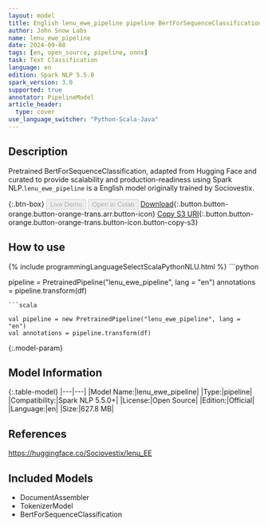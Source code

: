 ```yaml
---
layout: model
title: English lenu_ewe_pipeline pipeline BertForSequenceClassification from Sociovestix
author: John Snow Labs
name: lenu_ewe_pipeline
date: 2024-09-08
tags: [en, open_source, pipeline, onnx]
task: Text Classification
language: en
edition: Spark NLP 5.5.0
spark_version: 3.0
supported: true
annotator: PipelineModel
article_header:
  type: cover
use_language_switcher: "Python-Scala-Java"
---
```


## Description

Pretrained BertForSequenceClassification, adapted from Hugging Face and curated to provide scalability and production-readiness using Spark NLP.`lenu_ewe_pipeline` is a English model originally trained by Sociovestix.

{:.btn-box}
<button class="button button-orange" disabled>Live Demo</button>
<button class="button button-orange" disabled>Open in Colab</button>
[Download](https://s3.amazonaws.com/auxdata.johnsnowlabs.com/public/models/lenu_ewe_pipeline_en_5.5.0_3.0_1725761267306.zip){:.button.button-orange.button-orange-trans.arr.button-icon}
[Copy S3 URI](s3://auxdata.johnsnowlabs.com/public/models/lenu_ewe_pipeline_en_5.5.0_3.0_1725761267306.zip){:.button.button-orange.button-orange-trans.button-icon.button-copy-s3}

## How to use



<div class="tabs-box" markdown="1">
{% include programmingLanguageSelectScalaPythonNLU.html %}
```python

pipeline = PretrainedPipeline("lenu_ewe_pipeline", lang = "en")
annotations =  pipeline.transform(df)   

```
```scala

val pipeline = new PretrainedPipeline("lenu_ewe_pipeline", lang = "en")
val annotations = pipeline.transform(df)

```
</div>

{:.model-param}
## Model Information

{:.table-model}
|---|---|
|Model Name:|lenu_ewe_pipeline|
|Type:|pipeline|
|Compatibility:|Spark NLP 5.5.0+|
|License:|Open Source|
|Edition:|Official|
|Language:|en|
|Size:|627.8 MB|

## References

https://huggingface.co/Sociovestix/lenu_EE

## Included Models

- DocumentAssembler
- TokenizerModel
- BertForSequenceClassification